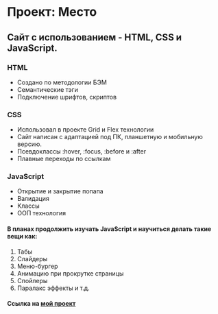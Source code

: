 # Проект: Место
## Сайт с использованием - HTML, CSS и JavaScript.
### HTML
* Создано по методологии БЭМ
* Семантические тэги
* Подключение шрифтов, скриптов
### CSS
* Использовал в проекте Grid и Flex технологии
* Сайт написан с адаптацией под ПК, планшетную и мобильную версию.
* Псевдоклассы :hover, :focus, :before и :after
* Плавные переходы по ссылкам
### JavaScript
* Открытие и закрытие попапа
* Валидация
* Классы
* ООП технология
#### В планах продолжить изучать JavaScript и научиться делать такие вещи как:
1. Табы
2. Слайдеры
3. Меню-бургер
4. Анимацию при прокрутке страницы
5. Спойлеры
6. Паралакс эффекты и т.д.
#### Ссылка на [мой проект](https://evgenyvetrov33.github.io/mesto/)